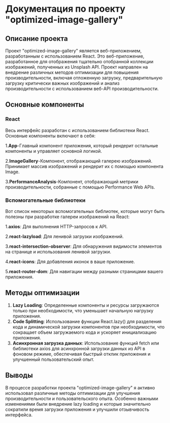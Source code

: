# Документация по проекту "optimized-image-gallery"
## Описание проекта
Проект "optimized-image-gallery" является веб-приложением, разработанным с использованием React. Это веб-приложение, разработанное для отображения тщательно отобранной коллекции изображений, полученных из Unsplash API. Проект направлен на внедрение различных методов оптимизации для повышения производительности, включая отложенную загрузку, предварительную загрузку критически важных изображений и анализ производительности с использованием веб-API производительности.

## Основные компоненты

### React
Весь интерфейс разработан с использованием библиотеки React. Основные компоненты включают в себя:

1.**App**-Главный компонент приложения, который рендерит остальные компоненты и управляет основной логикой.

2.**ImageGallery**-Компонент, отображающий галерею изображений. Принимает массив изображений и рендерит их с помощью компонента Image.

3.**PerformanceAnalysis**-Компонент, отображающий метрики производительности, собранные с помощью Performance Web APIs.

### Вспомогательные библиотеки

Вот список некоторых вспомогательных библиотек, которые могут быть полезны при разработке галереи изображений на React:

1.**axios**: Для выполнения HTTP-запросов к API.

2.**react-lazyload**: Для ленивой загрузки изображений.

3.**react-intersection-observer**: Для обнаружения видимости элементов на странице и использования ленивой загрузки.

4.**react-icons**: Для добавления иконок в ваше приложение.

5.**react-router-dom**: Для навигации между разными страницами вашего приложения.

## Методы оптимизации

1. **Lazy Loading**: Определенные компоненты и ресурсы загружаются только при необходимости, что уменьшает начальную нагрузку приложения.
2. **Code Splitting**: Использование функции React.lazy() для разделения кода и динамической загрузки компонентов при необходимости, что сокращает объем загружаемого кода и ускоряет инициализацию приложения.
3. **Асинхронная загрузка данных**: Использование функций fetch или библиотеки axios для асинхронной загрузки данных из API в фоновом режиме, обеспечивая быстрый отклик приложения и улучшенный пользовательский опыт.

## Выводы

В процессе разработки проекта "optimized-image-gallery" я активно использовал различные методы оптимизации для улучшения производительности и пользовательского опыта. Особенно важными изменениями были внедрение lazy loading и  которые значительно сократили время загрузки приложения и улучшили отзывчивость интерфейса.
